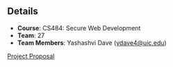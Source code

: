 
## Details
- **Course**: CS484: Secure Web Development
- **Team**: 27
- **Team Members**: Yashashvi Dave (ydave4@uic.edu)


[Project Proposal](https://uic-cs484.github.io/assignment-1---team-project-proposal-team27/proposal.html)
